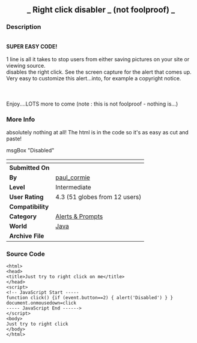 ﻿<div align="center">

## \_ Right click disabler \_ \(not foolproof\) \_


</div>

### Description

<b><br>SUPER EASY CODE!</b><br><br>1 line is all it takes to stop users from either saving pictures on your site or viewing source.<br>disables the right click. See the screen capture for the alert that comes up.<br>Very easy to customize this alert...into, for example a copyright notice.<br><br><br><br> Enjoy....LOTS more to come (note : this is not foolproof - nothing is...)
 
### More Info
 
absolutely nothing at all! The html is in the code so it's as easy as cut and paste!

msgBox "Disabled"


<span>             |<span>
---                |---
**Submitted On**   |
**By**             |[paul\_cormie](https://github.com/Planet-Source-Code/PSCIndex/blob/master/ByAuthor/paul-cormie.md)
**Level**          |Intermediate
**User Rating**    |4.3 (51 globes from 12 users)
**Compatibility**  |
**Category**       |[Alerts & Prompts](https://github.com/Planet-Source-Code/PSCIndex/blob/master/ByCategory/alerts-prompts__2-85.md)
**World**          |[Java](https://github.com/Planet-Source-Code/PSCIndex/blob/master/ByWorld/java.md)
**Archive File**   |[](https://github.com/Planet-Source-Code/paul-cormie-right-click-disabler-not-foolproof__2-2015/archive/master.zip)





### Source Code

```
<html>
<head>
<title>Just try to right click on me</title>
</head>
<script>
<!-- JavaScript Start -----
function click() {if (event.button==2) { alert('Disabled') } } document.onmousedown=click
----- JavaScript End ------>
</script>
<body>
Just try to right click
</body>
</html>
```

